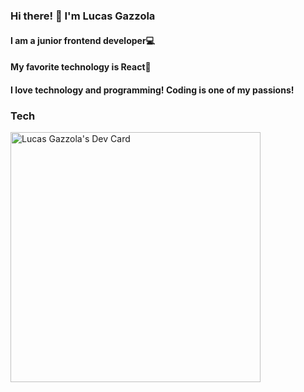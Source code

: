 ### Hi there! 🌟 I'm Lucas Gazzola
#### I am a junior frontend developer💻
#### My favorite technology is React👾 

#### I love technology and programming! Coding is one of my passions!

### Tech
<a href="https://app.daily.dev/lucasjg017"><img src="https://api.daily.dev/devcards/bf363f59cb164951b6c3c0c4d6d4f07f.png?r=ynx" width="400" alt="Lucas Gazzola's Dev Card"/></a>
